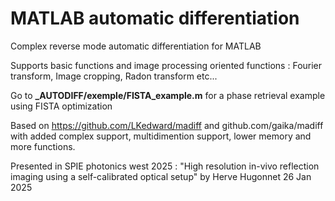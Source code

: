 # MATLAB automatic differentiation

Complex reverse mode automatic differentiation for MATLAB

Supports basic functions and image processing oriented functions : Fourier transform, Image cropping, Radon transform etc...

Go to **_AUTODIFF/exemple/FISTA_example.m** for a phase retrieval example using FISTA optimization

Based on https://github.com/LKedward/madiff and github.com/gaika/madiff with added complex support, multidimention support, lower memory and more functions.

 Presented in SPIE photonics west 2025 : "High resolution in-vivo reflection imaging using a self-calibrated optical setup" by Herve Hugonnet 26 Jan 2025
